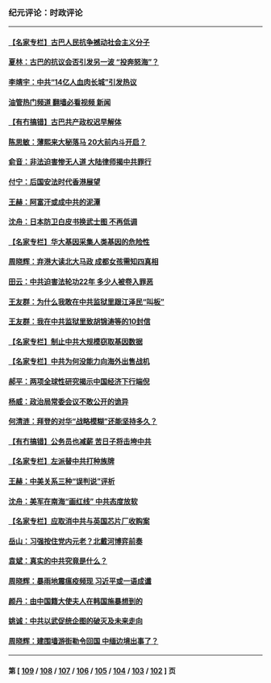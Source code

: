 ### 纪元评论：时政评论
---
#### [【名家专栏】古巴人民抗争撼动社会主义分子](../../pages/nsc1025/n13091074.md?07160330) 
#### [夏林：古巴的抗议会否引发另一波 “投奔怒海”？](../../pages/nsc1025/n13091519.md?07160330) 
#### [李靖宇：中共“14亿人血肉长城”引发热议](../../pages/nsc1025/n13091081.md?07160330) 
#### [油管热门频道 翻墙必看视频 新闻](ok?07160330)
#### [【有冇搞错】古巴共产政权迟早解体](../../pages/nsc1025/n13090154.md?07160330) 
#### [陈思敏：薄熙来大秘落马 20大前内斗开启？](../../pages/nsc1025/n13090387.md?07160330) 
#### [俞音：非法迫害惨无人道 大陆律师揭中共罪行](../../pages/nsc1025/n13089501.md?07160330) 
#### [付宁：后国安法时代香港展望](../../pages/nsc1025/n13089694.md?07160330) 
#### [王赫：阿富汗或成中共的泥潭](../../pages/nsc1025/n13089610.md?07160330) 
#### [沈舟：日本防卫白皮书换武士图 不再低调](../../pages/nsc1025/n13089336.md?07160330) 
#### [【名家专栏】华大基因采集人类基因的危险性](../../pages/nsc1025/n13088502.md?07160330) 
#### [周晓辉：弃港大读北大马政 成都女孩需知四真相](../../pages/nsc1025/n13088437.md?07160330) 
#### [田云：中共迫害法轮功22年 多少人被卷入罪恶](../../pages/nsc1025/n13087467.md?07160330) 
#### [王友群：为什么我敢在中共监狱里跟江泽民“叫板”](../../pages/nsc1025/n13087285.md?07160330) 
#### [王友群：我在中共监狱里致胡锦涛等的10封信](../../pages/nsc1025/n13084915.md?07160330) 
#### [【名家专栏】制止中共大规模窃取基因数据](../../pages/nsc1025/n13086174.md?07160330) 
#### [【名家专栏】中共为何没能力向海外出售战机](../../pages/nsc1025/n13086154.md?07160330) 
#### [郝平：两项全球性研究揭示中国经济下行端倪](../../pages/nsc1025/n13086859.md?07160330) 
#### [杨威：政治局常委会议不敢公开的诡异](../../pages/nsc1025/n13086672.md?07160330) 
#### [何清涟：拜登的对华“战略模糊”还能坚持多久？](../../pages/nsc1025/n13086780.md?07160330) 
#### [【有冇搞错】公务员也减薪 苦日子将击垮中共](../../pages/nsc1025/n13085505.md?07160330) 
#### [【名家专栏】左派替中共打种族牌](../../pages/nsc1025/n13083357.md?07160330) 
#### [王赫：中美关系三种“误判说”评析](../../pages/nsc1025/n13084609.md?07160330) 
#### [沈舟：美军在南海“画红线” 中共态度放软](../../pages/nsc1025/n13084835.md?07160330) 
#### [【名家专栏】应取消中共与英国芯片厂收购案](../../pages/nsc1025/n13083869.md?07160330) 
#### [岳山：习强按住党内元老？北戴河博弈前奏](../../pages/nsc1025/n13084545.md?07160330) 
#### [袁斌：真实的中共究竟是什么？](../../pages/nsc1025/n13082874.md?07160330) 
#### [周晓辉：暴雨地震瘟疫频现 习近平或一语成谶](../../pages/nsc1025/n13084520.md?07160330) 
#### [颜丹：由中国籍大使夫人在韩国施暴想到的](../../pages/nsc1025/n13084436.md?07160330) 
#### [姚诚：中共以武促统企图的破灭及未来走向](../../pages/nsc1025/n13082833.md?07160330) 
#### [周晓辉：建围墙游街勒令回国 中缅边境出事了？](../../pages/nsc1025/n13082464.md?07160330) 

---
#### 第 [ [109](./109.md?07160330) / [108](./108.md?07160330) / [107](./107.md?07160330) / [106](./106.md?07160330) / [105](./105.md?07160330) / [104](./104.md?07160330) / [103](./103.md?07160330) / [102](./102.md?07160330) ] 页
